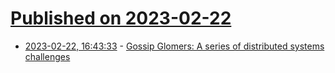 # [Published on 2023-02-22](index.md)

* [2023-02-22, 16:43:33](https://lobste.rs/s/uejggr/gossip_glomers_series_distributed) - [Gossip Glomers: A series of distributed systems challenges](https://fly.io/dist-sys/)
